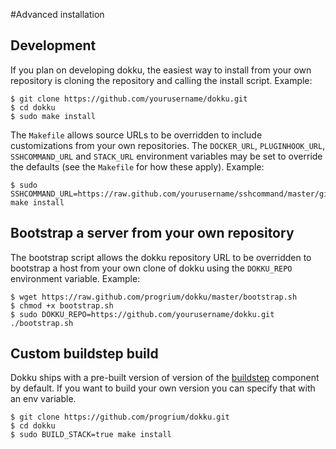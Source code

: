 #Advanced installation

## Development

If you plan on developing dokku, the easiest way to install from your own repository is cloning
the repository and calling the install script. Example:

    $ git clone https://github.com/yourusername/dokku.git
    $ cd dokku
    $ sudo make install

The `Makefile` allows source URLs to be overridden to include customizations from your own
repositories. The `DOCKER_URL`, `PLUGINHOOK_URL`, `SSHCOMMAND_URL` and `STACK_URL`
environment variables may be set to override the defaults (see the `Makefile` for how these
apply). Example:

    $ sudo SSHCOMMAND_URL=https://raw.github.com/yourusername/sshcommand/master/gitreceive make install

## Bootstrap a server from your own repository

The bootstrap script allows the dokku repository URL to be overridden to bootstrap a host from
your own clone of dokku using the `DOKKU_REPO` environment variable. Example:

    $ wget https://raw.github.com/progrium/dokku/master/bootstrap.sh
    $ chmod +x bootstrap.sh
    $ sudo DOKKU_REPO=https://github.com/yourusername/dokku.git ./bootstrap.sh

## Custom buildstep build

Dokku ships with a pre-built version of version of the [buildstep] component by
default. If you want to build your own version you can specify that with an env
variable.

    $ git clone https://github.com/progrium/dokku.git
    $ cd dokku
    $ sudo BUILD_STACK=true make install

[buildstep]: https://github.com/progrium/buildstep
